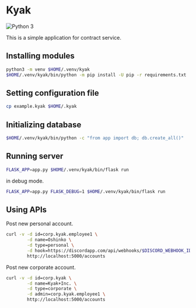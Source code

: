 # Kyak

![Python 3](https://img.shields.io/badge/python-3-blue.svg)

This is a simple application for contract service.


## Installing modules

```bash
python3 -m venv $HOME/.venv/kyak
$HOME/.venv/kyak/bin/python -m pip install -U pip -r requirements.txt
```


## Setting configuration file

```bash
cp example.kyak $HOME/.kyak
```


## Initializing database

```bash
$HOME/.venv/kyak/bin/python -c "from app import db; db.create_all()"
```


## Running server

```bash
FLASK_APP=app.py $HOME/.venv/kyak/bin/flask run
```

in debug mode.

```bash
FLASK_APP=app.py FLASK_DEBUG=1 $HOME/.venv/kyak/bin/flask run
```


## Using APIs

Post new personal account.

```bash
curl -v -d id=corp.kyak.employee1 \
        -d name=Oshinko \
        -d type=personal \
        -d hook=https://discordapp.com/api/webhooks/$DISCORD_WEBHOOK_ID/$DISCORD_WEBHOOK_TOKEN \
        http://localhost:5000/accounts
```

Post new corporate account.

```bash
curl -v -d id=corp.kyak \
        -d name=Kyak+Inc. \
        -d type=corporate \
        -d admin=corp.kyak.employee1 \
        http://localhost:5000/accounts
```
